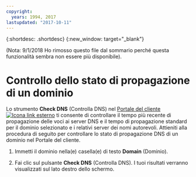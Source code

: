 ```yaml
---
copyright:
  years: 1994, 2017
lastupdated: "2017-10-11"
---
```


{:shortdesc: .shortdesc}
{:new_window: target="_blank"}

(Nota: 9/1/2018 Ho rimosso questo file dal sommario perché questa funzionalità sembra non essere più disponibile).

# Controllo dello stato di propagazione di un dominio

Lo strumento **Check DNS** (Controlla DNS) nel [Portale del cliente![Icona link esterno](../../icons/launch-glyph.svg "Icona link esterno")](https://control.softlayer.com/) ti consente di controllare il tempo più recente di propagazione delle voci ai server DNS e il tempo di propagazione standard per il dominio selezionato e i relativi server dei nomi autorevoli.  Attieniti alla procedura di seguito per controllare lo stato di propagazione DNS di un dominio nel Portale del cliente.

1. Immetti il dominio nella(e) casella(e) di testo **Domain** (Dominio).

2. Fai clic sul pulsante **Check DNS** (Controlla DNS).  I tuoi risultati verranno visualizzati sul lato destro dello schermo.
